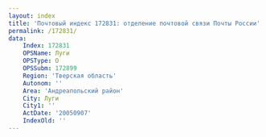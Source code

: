```yaml
---
layout: index
title: 'Почтовый индекс 172831: отделение почтовой связи Почты России'
permalink: /172831/
data:
    Index: 172831
    OPSName: Луги
    OPSType: О
    OPSSubm: 172899
    Region: 'Тверская область'
    Autonom: ''
    Area: 'Андреапольский район'
    City: Луги
    City1: ''
    ActDate: '20050907'
    IndexOld: ''
---
```

